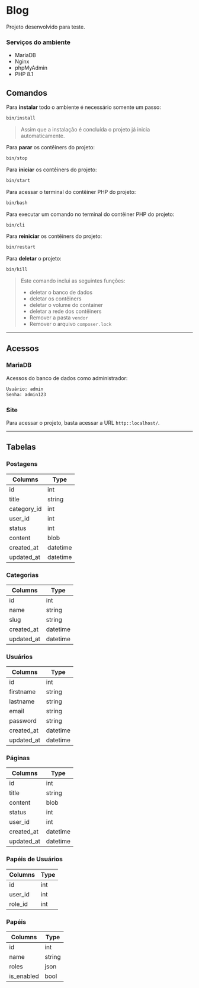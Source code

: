 # Blog

Projeto desenvolvido para teste.

### Serviços do ambiente
- MariaDB
- Nginx
- phpMyAdmin
- PHP 8.1

## Comandos

Para **instalar** todo o ambiente é necessário somente um passo:

```sh
bin/install
```

> Assim que a instalação é concluída o projeto já inicia automaticamente.

Para **parar** os contêiners do projeto:

```sh
bin/stop
```

Para **iniciar** os contêiners do projeto:

```sh
bin/start
```

Para acessar o terminal do contêiner PHP do projeto:

```sh
bin/bash
```

Para executar um comando no terminal do contêiner PHP do projeto:

```sh
bin/cli
```

Para **reiniciar** os contêiners do projeto:

```sh
bin/restart
```

Para **deletar** o projeto:

```sh
bin/kill
```

> Este comando inclui as seguintes funções:
> - deletar o banco de dados
> - deletar os contêiners
> - deletar o volume do container
> - deletar a rede dos contêiners
> - Remover a pasta `vendor`
> - Remover o arquivo `composer.lock`

---

## Acessos

### MariaDB

Acessos do banco de dados como administrador:

```txt
Usuário: admin
Senha: admin123
```

### Site

Para acessar o projeto, basta acessar a URL `http::localhost/`.

---

## Tabelas


### Postagens

| Columns     | Type     |
|-------------|----------|
| id          | int      |
| title       | string   |
| category_id | int      |
| user_id     | int      |
| status      | int      |
| content     | blob     |
| created_at  | datetime |
| updated_at  | datetime |

### Categorias

| Columns     | Type     |
|-------------|----------|
| id          | int      |
| name        | string   |
| slug        | string   |
| created_at  | datetime |
| updated_at  | datetime |

### Usuários

| Columns      | Type     |
|--------------|----------|
| id           | int      |
| firstname    | string   |
| lastname     | string   |
| email        | string   |
| password     | string   |
| created_at   | datetime |
| updated_at   | datetime |

### Páginas

| Columns     | Type     |
|-------------|----------|
| id          | int      |
| title       | string   |
| content     | blob     |
| status      | int      |
| user_id     | int      |
| created_at  | datetime |
| updated_at  | datetime |

### Papéis de Usuários

| Columns     | Type     |
|-------------|----------|
| id          | int      |
| user_id     | int      |
| role_id     | int      |

### Papéis

| Columns     | Type     |
|-------------|----------|
| id          | int      |
| name        | string   |
| roles       | json     |
| is_enabled  | bool     |